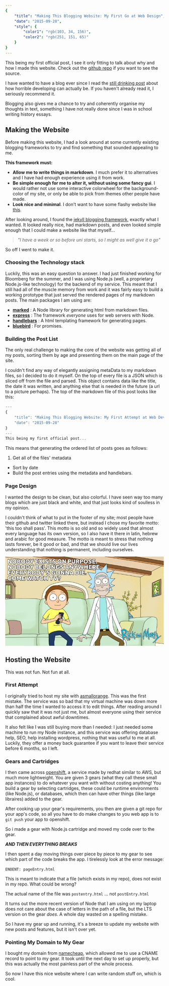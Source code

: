 ```yaml
---
{
    "title": "Making This Blogging Website: My First Go at Web Design",
    "date": "2015-09-28",
    "style": {
        "color1": "rgb(103, 34, 156)",
        "color2": "rgb(251, 151, 65)"
    }
}
---
```

This being my first official post, I see it only fitting to talk about why and how I made this website. Check out the [github repo](https://github.com/coopie/mesite) if you want to see the source.

I have wanted to have a blog ever since I read the [still drinking post](http://www.stilldrinking.org/programming-sucks) about how horrible developing can actually be. If you haven't already read it, I seriously recommend it.

Blogging also gives me a chance to try and coherently organise my thoughts in text, something I have not really done since I was in school writing history essays.

## Making the Website ##

Before making this website, I had a look around at some currently existing blogging frameworks to try and find something that sounded appealing to me.

**This framework must:**
* **Allow me to write things in markdown**. I much prefer it to alternatives and I have had enough experience using it from work.
* **Be simple enough for me to alter it, without using some fancy gui**. I would rather not use some interactive colorwheel for the background-color of my site, or only be able to pick from themes other people have made.
* **Look nice and minimal**. I don't want to have some flashy website like [this](http://www.lingscars.com/).

After looking around, I found the [jekyll blogging framework](http://jekyllrb.com/), exactly what I wanted. It looked really nice, had markdown posts, and even looked simple enough that I could make a website like that myself...

>*"I have a week or so before uni starts, so I might as well give it a go"*

So off I went to make it.

### Choosing the Technology stack ###

Luckily, this was an easy question to answer. I had just finished working for Bloomberg for the summer, and I was using Node.js (well, a proprietary Node.js-like technology) for the backend of my service. This meant that I still had all of the muscle memory from work and it was fairly easy to build a working prototype that just served the rendered pages of my markdown posts. The main packages I am using are:

* **[marked](https://github.com/chjj/marked)** : A Node library for generating html from markdown files.
* **[express](http://expressjs.com/)** : The framework *everyone* uses for web servers with Node.
* **[handlebars](http://handlebarsjs.com/)** : A html templating framework for generating pages.
* **[bluebird](https://github.com/petkaantonov/bluebird)** : For promises.

### Building the Post List ###

The only real challenge to making the core of the website was getting all of my posts, sorting them by age and presenting them on the main page of the site.

I couldn't find any way of elegantly assigning metaData to my markdown files, so I decided to do it myself. On the top of every file is a JSON which is sliced off from the file and parsed. This object contains data like the title, the date it was written, and anything else that is needed in the future (a url to a picture perhaps). The top of the markdown file of this post looks like this:

```javascript
---
{
    "title": "Making This Blogging Website: My First Attempt at Web Development",
    "date": "2015-09-28"
}
---
This being my first official post...
```

This means that generating the ordered list of posts goes as follows:

1. Get all of the files' metadata
* Sort by date
* Build the post entries using the metadata and handlebars.

### Page Design ###
I wanted the design to be clean, but also colorful. I have seen way too many blogs which are just black and white, and that just looks kind of soulless in my opinion.

I couldn't think of what to put in the footer of my site; most people have their github and twitter linked there, but instead I chose my favorite motto: 'this too shall pass'. This motto is so old and so widely used that almost every language has its own version, so I also have it there in latin, hebrew and arabic for good measure. The motto is meant to stress that nothing lasts forever, be it good or bad, and that we should live our lives understanding that nothing is permanent, including ourselves.

![Nothing lasts forever](/resource/images/rick-and-morty-watch-tv.jpg)

## Hosting the Website ##

This was not fun. Not fun at all.

### First Attempt ###

I originally tried to host my site with [asmallorange](http://www.asmallorange.com). This was the first mistake. The service was so bad that my virtual machine was down more than half the time I wanted to access it to edit things. After reading around I quickly saw that it was not just me, but almost everyone using their service that complained about awful downtimes.

It also felt like I was still buying more than I needed: I just needed some machine to run my Node instance, and this service was offering database help, SEO, help installing wordpress, nothing that was useful to me at all. Luckily, they offer a money back guarantee if you want to leave their service before 6 months, so I left.

### Gears and Cartridges ###

I then came across [openshift](http://openshift.redhat.com), a service made by redhat similar to AWS, but much more lightweight. You are given 3 gears (what they call these small app instances) to do whatever you want with without costing anything! You build a gear by selecting cartridges, these could be runtime environments (like Node.js), or databases, which then can have other things (like large libraires) added to the gear.

After cooking up your gear's requirements, you then are given a git repo for your app's code, so all you have to do make changes to you web app is to `git push` your app to openshift.

So i made a gear with Node.js cartridge and moved my code over to the gear.

***AND THEN EVERYTHING BREAKS***

I then spent a day moving things over piece by piece to my gear to see which part of the code breaks the app. I tirelessly look at the error message:

 `ENOENT: pageEntry.html`

This is meant to indicate that a file (which exists in my repo), does not exist in my repo. What could be wrong?

The actual name of the file was `postentry.html` ... not `postEntry.html`

It turns out the more recent version of Node that I am using on my laptop does not care about the case of letters in the path of a file, but the LTS version on the gear *does*. A whole day wasted on a spelling mistake.

So I have my gear up and running, it's a breeze to update my website with new posts and features, but it isn't over yet.

### Pointing My Domain to My Gear ###

I bought my domain from [namecheap](http://www.namecheap.com), which allowed me to use a CNAME record to point to my gear. It took until the next day to set up properly, but this was actually the most painless part of the whole process.

So now I have this nice website where I can write random stuff on, which is cool.
